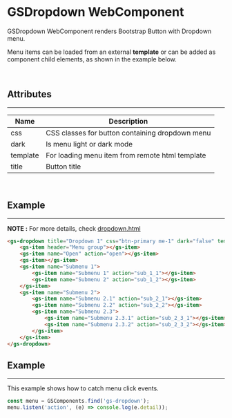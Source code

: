# GSDropdown WebComponent
 
GSDropdown WebComponent renders Bootstrap Button with Dropdown menu.
 
Menu items can be loaded from an external **template** or can be added as component child elements, as shown in the example below.
 
<br>
 
## Attributes
---
 
| Name               | Description                                              |
|--------------------|----------------------------------------------------------|
| css                | CSS classes for button containing dropdown menu          |
| dark               | Is menu light or dark mode                               |
| template           | For loading menu item from remote html template          |
| title              | Button title                                             |
 
<br>
 
## Example
---

**NOTE :** 
For more details, check [dropdown.html](../../demos/dropdown.html)
 
```html
<gs-dropdown title="Dropdown 1" css="btn-primary me-1" dark="false" template="">
    <gs-item header="Menu group"></gs-item>
    <gs-item name="Open" action="open"></gs-item>
    <gs-item></gs-item>
    <gs-item name="Submenu 1">
        <gs-item name="Submenu 1" action="sub_1_1"></gs-item>
        <gs-item name="Submenu 2" action="sub_1_2"></gs-item>
    </gs-item>
    <gs-item name="Submenu 2">
        <gs-item name="Submenu 2.1" action="sub_2_1"></gs-item>
        <gs-item name="Submenu 2.2" action="sub_2_2"></gs-item>
        <gs-item name="Submenu 2.3">
            <gs-item name="Submenu 2.3.1" action="sub_2_3_1"></gs-item>
            <gs-item name="Submenu 2.3.2" action="sub_2_3_2"></gs-item>
        </gs-item>
    </gs-item>
</gs-dropdown>
```
 
## Example
---
 
This example shows how to catch menu click events.
 
```JavaScript
const menu = GSComponents.find('gs-dropdown');
menu.listen('action', (e) => console.log(e.detail));
```

